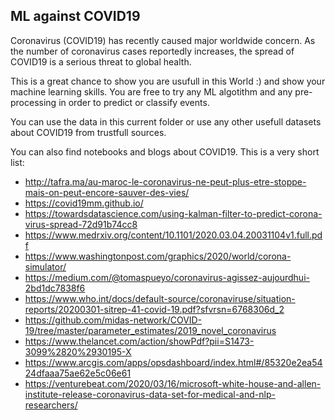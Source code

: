 ## ML against COVID19

Coronavirus (COVID19) has recently caused major worldwide concern.
As the number of coronavirus cases reportedly increases, the spread of COVID19 is a serious threat to global health. 

This is a great chance to show you are usufull in this World :) and show your machine learning skills. You are free to try any ML algotithm and any pre-processing in order to predict or classify events.

You can use the data in this current folder or use any other usefull datasets about COVID19 from trustfull sources.

You can also find notebooks and blogs about COVID19. This is a very short list:

- http://tafra.ma/au-maroc-le-coronavirus-ne-peut-plus-etre-stoppe-mais-on-peut-encore-sauver-des-vies/
- https://covid19mm.github.io/
- https://towardsdatascience.com/using-kalman-filter-to-predict-corona-virus-spread-72d91b74cc8
- https://www.medrxiv.org/content/10.1101/2020.03.04.20031104v1.full.pdf
- https://www.washingtonpost.com/graphics/2020/world/corona-simulator/
- https://medium.com/@tomaspueyo/coronavirus-agissez-aujourdhui-2bd1dc7838f6
- https://www.who.int/docs/default-source/coronaviruse/situation-reports/20200301-sitrep-41-covid-19.pdf?sfvrsn=6768306d_2
- https://github.com/midas-network/COVID-19/tree/master/parameter_estimates/2019_novel_coronavirus
- https://www.thelancet.com/action/showPdf?pii=S1473-3099%2820%2930195-X
- https://www.arcgis.com/apps/opsdashboard/index.html#/85320e2ea5424dfaaa75ae62e5c06e61
- https://venturebeat.com/2020/03/16/microsoft-white-house-and-allen-institute-release-coronavirus-data-set-for-medical-and-nlp-researchers/
